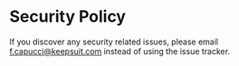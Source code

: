 # Security Policy

If you discover any security related issues, please email f.capucci@keepsuit.com instead of using the issue tracker.
